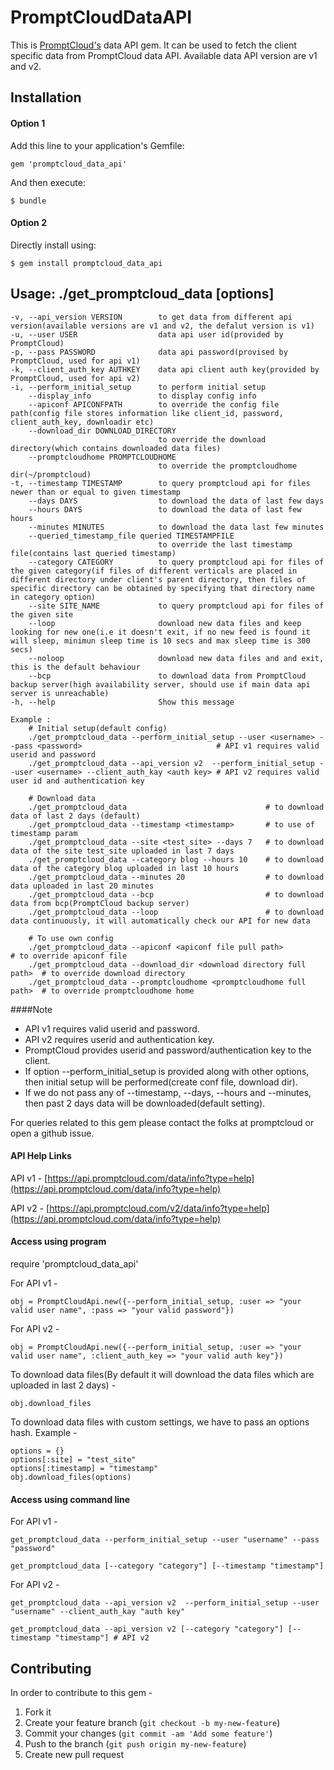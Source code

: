 # PromptCloudDataAPI

This is [PromptCloud's](http://promptcloud.com) data API gem. It can be used to fetch the client specific data from PromptCloud data API. Available data API version are v1 and v2.  

## Installation
#### Option 1
Add this line to your application's Gemfile:

    gem 'promptcloud_data_api'

And then execute:

    $ bundle

#### Option 2
Directly install using:

    $ gem install promptcloud_data_api

## Usage: ./get_promptcloud_data [options] 

    -v, --api_version VERSION        to get data from different api version(available versions are v1 and v2, the defalut version is v1)
    -u, --user USER                  data api user id(provided by PromptCloud)
    -p, --pass PASSWORD              data api password(provised by PromptCloud, used for api v1)
    -k, --client_auth_key AUTHKEY    data api client auth key(provided by PromptCloud, used for api v2)
    -i, --perform_initial_setup      to perform initial setup
        --display_info               to display config info
        --apiconf APICONFPATH        to override the config file path(config file stores information like client_id, password, client_auth_key, downloadir etc)
        --download_dir DOWNLOAD_DIRECTORY
                                     to override the download directory(which contains downloaded data files)
        --promptcloudhome PROMPTCLOUDHOME
                                     to override the promptcloudhome dir(~/promptcloud)
    -t, --timestamp TIMESTAMP        to query promptcloud api for files newer than or equal to given timestamp
        --days DAYS                  to download the data of last few days
        --hours DAYS                 to download the data of last few hours
        --minutes MINUTES            to download the data last few minutes
        --queried_timestamp_file queried TIMESTAMPFILE
                                     to override the last timestamp file(contains last queried timestamp)
        --category CATEGORY          to query promptcloud api for files of the given category(if files of different verticals are placed in different directory under client's parent directory, then files of specific directory can be obtained by specifying that directory name in category option)
        --site SITE_NAME             to query promptcloud api for files of the given site
        --loop                       download new data files and keep looking for new one(i.e it doesn't exit, if no new feed is found it will sleep, minimun sleep time is 10 secs and max sleep time is 300 secs)
        --noloop                     download new data files and and exit, this is the default behaviour
        --bcp                        to download data from PromptCloud backup server(high availability server, should use if main data api server is unreachable)
    -h, --help                       Show this message

    Example :
        # Initial setup(default config)
        ./get_promptcloud_data --perform_initial_setup --user <username> --pass <password>                              # API v1 requires valid userid and password
        ./get_promptcloud_data --api_version v2  --perform_initial_setup --user <username> --client_auth_kay <auth key> # API v2 requires valid user id and authentication key

        # Download data 
        ./get_promptcloud_data                               # to download data of last 2 days (default)
        ./get_promptcloud_data --timestamp <timestamp>       # to use of timestamp param
        ./get_promptcloud_data --site <test_site> --days 7   # to download data of the site test_site uploaded in last 7 days
        ./get_promptcloud_data --category blog --hours 10    # to download data of the category blog uploaded in last 10 hours
        ./get_promptcloud_data --minutes 20                  # to download data uploaded in last 20 minutes
        ./get_promptcloud_data --bcp                         # to download data from bcp(PromptCloud backup server)
        ./get_promptcloud_data --loop                        # to download data continuously, it will automatically check our API for new data

        # To use own config
        ./get_promptcloud_data --apiconf <apiconf file pull path>             # to override apiconf file
        ./get_promptcloud_data --download_dir <download directory full path>  # to override download directory 
        ./get_promptcloud_data --promptcloudhome <promptcloudhome full path>  # to override promptcloudhome home


####Note 

* API v1 requires valid userid and password.
* API v2 requires userid and authentication key.
* PromptCloud provides userid and password/authentication key to the client.  
* If option --perform_initial_setup is provided along with other options, then initial setup will be performed(create conf file, download dir).
* If we do not pass any of --timestamp, --days, --hours and --minutes, then past 2 days data will be downloaded(default setting).

For queries related to this gem please contact the folks at promptcloud or open a github issue.

#### API Help Links 
API v1 - [https://api.promptcloud.com/data/info?type=help](https://api.promptcloud.com/data/info?type=help)

API v2 - [https://api.promptcloud.com/v2/data/info?type=help](https://api.promptcloud.com/data/info?type=help)

#### Access using program

require 'promptcloud_data_api'

For API v1 -

    obj = PromptCloudApi.new({--perform_initial_setup, :user => "your valid user name", :pass => "your valid password"})

For API v2 -

    obj = PromptCloudApi.new({--perform_initial_setup, :user => "your valid user name", :client_auth_key => "your valid auth key"})

To download data files(By default it will download the data files which are uploaded in last 2 days) -

    obj.download_files

To download data files with custom settings, we have to pass an options hash. Example -

    options = {}
    options[:site] = "test_site"
    options[:timestamp] = "timestamp"
    obj.download_files(options)

#### Access using command line

For API v1 -

    get_promptcloud_data --perform_initial_setup --user "username" --pass "password"
    
    get_promptcloud_data [--category "category"] [--timestamp "timestamp"]

For API v2 -

    get_promptcloud_data --api_version v2  --perform_initial_setup --user "username" --client_auth_kay "auth key"
    
    get_promptcloud_data --api_version v2 [--category "category"] [--timestamp "timestamp"] # API v2

## Contributing
In order to contribute to this gem -

1. Fork it
2. Create your feature branch (`git checkout -b my-new-feature`)
3. Commit your changes (`git commit -am 'Add some feature'`)
4. Push to the branch (`git push origin my-new-feature`)
5. Create new pull request
